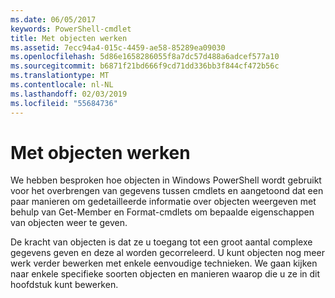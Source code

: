 ```yaml
---
ms.date: 06/05/2017
keywords: PowerShell-cmdlet
title: Met objecten werken
ms.assetid: 7ecc94a4-015c-4459-ae58-85289ea09030
ms.openlocfilehash: 5d86e1658286055f8a7dc57d488a6adcef577a10
ms.sourcegitcommit: b6871f21bd666f9cd71dd336bb3f844cf472b56c
ms.translationtype: MT
ms.contentlocale: nl-NL
ms.lasthandoff: 02/03/2019
ms.locfileid: "55684736"
---
```

# <a name="working-with-objects"></a>Met objecten werken

We hebben besproken hoe objecten in Windows PowerShell wordt gebruikt voor het overbrengen van gegevens tussen cmdlets en aangetoond dat een paar manieren om gedetailleerde informatie over objecten weergeven met behulp van Get-Member en Format-cmdlets om bepaalde eigenschappen van objecten weer te geven.

De kracht van objecten is dat ze u toegang tot een groot aantal complexe gegevens geven en deze al worden gecorreleerd. U kunt objecten nog meer werk verder bewerken met enkele eenvoudige technieken. We gaan kijken naar enkele specifieke soorten objecten en manieren waarop die u ze in dit hoofdstuk kunt bewerken.